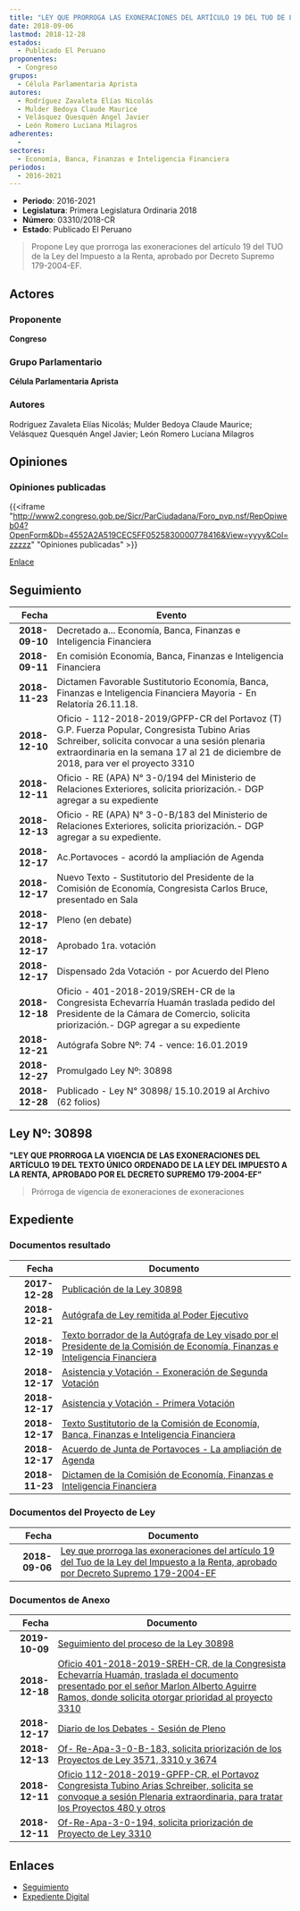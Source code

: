 ```yaml
---
title: "LEY QUE PRORROGA LAS EXONERACIONES DEL ARTÍCULO 19 DEL TUO DE LA LEY DEL IMPUESTO A LA RENTA, APROBADO POR DECRETO SUPREMO 179-2004-EF"
date: 2018-09-06
lastmod: 2018-12-28
estados: 
  - Publicado El Peruano
proponentes: 
  - Congreso
grupos: 
  - Célula Parlamentaria Aprista
autores: 
  - Rodríguez Zavaleta Elías Nicolás
  - Mulder Bedoya Claude Maurice
  - Velásquez Quesquén Angel Javier
  - León Romero Luciana Milagros
adherentes: 
  - 
sectores: 
  - Economía, Banca, Finanzas e Inteligencia Financiera
periodos: 
  - 2016-2021
---
```


- **Periodo**: 2016-2021
- **Legislatura**: Primera Legislatura Ordinaria 2018
- **Número**: 03310/2018-CR
- **Estado**: Publicado El Peruano

> Propone Ley que prorroga las exoneraciones del artículo 19 del TUO de la Ley del Impuesto a la Renta, aprobado por Decreto Supremo 179-2004-EF.


## Actores

### Proponente

**Congreso**

### Grupo Parlamentario

**Célula Parlamentaria Aprista**

### Autores

Rodríguez Zavaleta Elías Nicolás; Mulder Bedoya Claude Maurice; Velásquez Quesquén Angel Javier; León Romero Luciana Milagros


## Opiniones

### Opiniones publicadas

{{<iframe "http://www2.congreso.gob.pe/Sicr/ParCiudadana/Foro_pvp.nsf/RepOpiweb04?OpenForm&Db=4552A2A519CEC5FF0525830000778416&View=yyyy&Col=zzzzz" "Opiniones publicadas" >}}

[Enlace](http://www2.congreso.gob.pe/Sicr/ParCiudadana/Foro_pvp.nsf/RepOpiweb04?OpenForm&Db=4552A2A519CEC5FF0525830000778416&View=yyyy&Col=zzzzz)

## Seguimiento

| Fecha | Evento |
|------:|--------|
| **2018-09-10** | Decretado a... Economía, Banca, Finanzas e Inteligencia Financiera|
| **2018-09-11** | En comisión Economía, Banca, Finanzas e Inteligencia Financiera|
| **2018-11-23** | Dictamen Favorable Sustitutorio Economía, Banca, Finanzas e Inteligencia Financiera Mayoria - En Relatoría 26.11.18.|
| **2018-12-10** | Oficio - 112-2018-2019/GPFP-CR del Portavoz (T) G.P. Fuerza Popular, Congresista Tubino Arias Schreiber, solicita convocar a una sesión plenaria extraordinaria en la semana 17 al 21 de diciembre de 2018, para ver el proyecto 3310|
| **2018-12-11** | Oficio - RE (APA) N° 3-0/194 del Ministerio de Relaciones Exteriores, solicita priorización.- DGP agregar a su expediente|
| **2018-12-13** | Oficio - RE (APA) N° 3-0-B/183 del Ministerio de Relaciones Exteriores, solicita priorización.- DGP agregar a su expediente.|
| **2018-12-17** | Ac.Portavoces - acordó la ampliación de Agenda|
| **2018-12-17** | Nuevo Texto - Sustitutorio del Presidente de la Comisión de Economía, Congresista Carlos Bruce, presentado en Sala|
| **2018-12-17** | Pleno (en debate)|
| **2018-12-17** | Aprobado 1ra. votación|
| **2018-12-17** | Dispensado 2da Votación - por Acuerdo del Pleno|
| **2018-12-18** | Oficio - 401-2018-2019/SREH-CR de la Congresista Echevarría Huamán traslada pedido del Presidente de la Cámara de Comercio, solicita priorización.- DGP agregar a su expediente|
| **2018-12-21** | Autógrafa Sobre Nº: 74 - vence: 16.01.2019|
| **2018-12-27** | Promulgado Ley Nº: 30898|
| **2018-12-28** | Publicado - Ley N° 30898/ 15.10.2019 al Archivo (62 folios)|

## Ley Nº: 30898

**"LEY QUE PRORROGA LA VIGENCIA DE LAS EXONERACIONES DEL ARTÍCULO 19 DEL TEXTO ÚNICO ORDENADO DE LA LEY DEL IMPUESTO A LA RENTA, APROBADO POR EL DECRETO SUPREMO 179-2004-EF"**

> Prórroga de vigencia de exoneraciones de exoneraciones


## Expediente


### Documentos resultado

| Fecha | Documento |
|------:|--------|
| **2017-12-28** | [Publicación de la Ley 30898](http://www.leyes.congreso.gob.pe/Documentos/2016_2021/ADLP/Normas_Legales/30898_LEY.pdf) |
| **2018-12-21** | [Autógrafa de Ley remitida al Poder Ejecutivo](http://www.leyes.congreso.gob.pe/Documentos/2016_2021/ADLP/Texto_Aprobado/AU0331020181221.pdf) |
| **2018-12-19** | [Texto borrador de la Autógrafa de Ley visado por el Presidente de la Comisión de Economía, Finanzas e Inteligencia Financiera](http://www.leyes.congreso.gob.pe/Documentos/2016_2021/Texto_Borrador_de_Autografa/BAU0331020181220.pdf) |
| **2018-12-17** | [Asistencia y Votación - Exoneración de Segunda Votación](http://www.leyes.congreso.gob.pe/Documentos/2016_2021/Asistencia_y_Votacion/Proyectos_de_Ley/Exoneracion_de_Segunda_Votacion/ESV0331020181217.pdf) |
| **2018-12-17** | [Asistencia y Votación - Primera Votación](http://www.leyes.congreso.gob.pe/Documentos/2016_2021/Asistencia_y_Votacion/Proyectos_de_Ley/AV0331020181217.pdf) |
| **2018-12-17** | [Texto Sustitutorio de la Comisión de Economía, Banca, Finanzas e Inteligencia Financiera](http://www.leyes.congreso.gob.pe/Documentos/2016_2021/Texto_Sustitutorio/Proyectos_de_Ley/TS0331020181217.pdf) |
| **2018-12-17** | [Acuerdo de Junta de Portavoces - La ampliación de Agenda](http://www.leyes.congreso.gob.pe/Documentos/2016_2021/Acuerdos/Junta_Portavoces/AJP0331020181217.pdf) |
| **2018-11-23** | [Dictamen de la Comisión de Economía, Finanzas e Inteligencia Financiera](http://www.leyes.congreso.gob.pe/Documentos/2016_2021/Dictamenes/Proyectos_de_Ley/03310DC09MAY20181123.pdf) |

### Documentos del Proyecto de Ley

| Fecha | Documento |
|------:|--------|
| **2018-09-06** | [Ley que prorroga las exoneraciones del artículo 19 del Tuo de la Ley del Impuesto a la Renta, aprobado por Decreto Supremo 179-2004-EF](http://www.leyes.congreso.gob.pe/Documentos/2016_2021/Proyectos_de_Ley_y_de_Resoluciones_Legislativas/PL0331020180906.PDF) |

### Documentos de Anexo

| Fecha | Documento |
|------:|--------|
| **2019-10-09** | [Seguimiento del proceso de la Ley 30898](http://www.leyes.congreso.gob.pe/Documentos/2016_2021/Seguimiento_de_Proyectos_de_Ley/03310PL20191009.pdf) |
| **2018-12-18** | [Oficio 401-2018-2019-SREH-CR, de la Congresista Echevarría Huamán, traslada el documento presentado por el señor Marlon Alberto Aguirre Ramos, donde solicita otorgar prioridad al proyecto 3310](http://www.leyes.congreso.gob.pe/Documentos/2016_2021/Oficios/Congresistas/OFICIO-401-2018-2019-SREH-CR.pdf) |
| **2018-12-17** | [Diario de los Debates - Sesión de Pleno](http://www2.congreso.gob.pe/Sicr/DiarioDebates/Publicad.nsf/SesionesPleno/05256D6E0073DFE90525837B0078B268/$FILE/PLO-2018-19.pdf) |
| **2018-12-13** | [Of- Re-Apa-3-0-B-183, solicita priorización de los Proyectos de Ley 3571, 3310 y 3674](http://www.leyes.congreso.gob.pe/Documentos/2016_2021/Oficios/Otras_Instituciones/OF-RE-APA-3-0-B-183.pdf) |
| **2018-12-11** | [Oficio 112-2018-2019-GPFP-CR, el Portavoz Congresista Tubino Arias Schreiber, solicita se convoque a sesión Plenaria extraordinaria, para tratar los Proyectos 480 y otros](http://www.leyes.congreso.gob.pe/Documentos/2016_2021/Oficios/Grupos_Parlamentarios/OFICIO-112-2018-2019-GPFP-CR.pdf) |
| **2018-12-11** | [Of-Re-Apa-3-0-194, solicita priorización de Proyecto de Ley 3310](http://www.leyes.congreso.gob.pe/Documentos/2016_2021/Oficios/Otras_Instituciones/OF-RE-APA-3-0-194.pdf) |

## Enlaces 

- [Seguimiento](http://www2.congreso.gob.pe/Sicr/TraDocEstProc/CLProLey2016.nsf/f7fff46988ca05b1052578e100829cc7/67d021e8b3383c040525830000761698?OpenDocument)
- [Expediente Digital](http://www2.congreso.gob.pe/Sicr/TraDocEstProc/CLProLey2016.nsf/f7fff46988ca05b1052578e100829cc7/67d021e8b3383c040525830000761698?OpenDocument&Click=05257FB7005EB655.eb71d0cf91d8294e05256cdf006b5706/$Body/0.1C6C)

